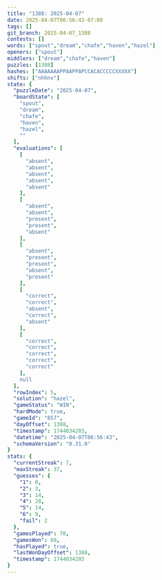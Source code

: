 ```yaml
---
title: "1388: 2025-04-07"
date: 2025-04-07T06:56:43-07:00
tags: []
git_branch: 2025-04-07_1388
contests: []
words: ["spout","dream","chafe","haven","hazel"]
openers: ["spout"]
middlers: ["dream","chafe","haven"]
puzzles: [1388]
hashes: ["AAAAAAAPPAAPPAPCCACACCCCCXXXXX"]
shifts: ["nhhnv"]
state: {
  "puzzleDate": "2025-04-07",
  "boardState": [
    "spout",
    "dream",
    "chafe",
    "haven",
    "hazel",
    ""
  ],
  "evaluations": [
    [
      "absent",
      "absent",
      "absent",
      "absent",
      "absent"
    ],
    [
      "absent",
      "absent",
      "present",
      "present",
      "absent"
    ],
    [
      "absent",
      "present",
      "present",
      "absent",
      "present"
    ],
    [
      "correct",
      "correct",
      "absent",
      "correct",
      "absent"
    ],
    [
      "correct",
      "correct",
      "correct",
      "correct",
      "correct"
    ],
    null
  ],
  "rowIndex": 5,
  "solution": "hazel",
  "gameStatus": "WIN",
  "hardMode": true,
  "gameId": "857",
  "dayOffset": 1388,
  "timestamp": 1744034203,
  "datetime": "2025-04-07T06:56:43",
  "schemaVersion": "0.31.0"
}
stats: {
  "currentStreak": 7,
  "maxStreak": 37,
  "guesses": {
    "1": 0,
    "2": 3,
    "3": 14,
    "4": 28,
    "5": 14,
    "6": 9,
    "fail": 2
  },
  "gamesPlayed": 70,
  "gamesWon": 68,
  "hasPlayed": true,
  "lastWonDayOffset": 1388,
  "timestamp": 1744034203
}
---
```

<!-- more -->
